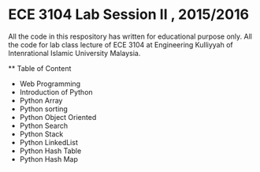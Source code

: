# ECE 3104 Lab Session II , 2015/2016

All the code in this respository has written for educational purpose only. All the code for lab class lecture of ECE 3104 at Engineering Kulliyyah of Intenrational Islamic University Malaysia. 



** Table of Content
- Web Programming 
- Introduction of Python 
- Python Array
- Python sorting
- Python Object Oriented 
- Python Search 
- Python Stack 
- Python LinkedList
- Python Hash Table
- Python Hash Map




